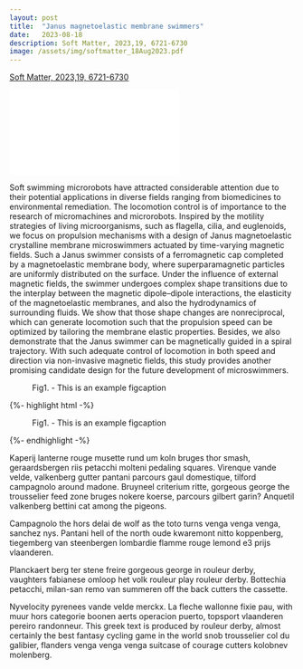 ```yaml
---
layout: post
title:  "Janus magnetoelastic membrane swimmers"
date:   2023-08-18
description: Soft Matter, 2023,19, 6721-6730
image: /assets/img/softmatter_18Aug2023.pdf
---
```


[Soft Matter, 2023,19, 6721-6730](https://pubs.rsc.org/en/content/articlelanding/2023/sm/d3sm00788j)

[![Soft Matter](/assets/img/softmatter_18Aug2023.pdf)](https://pubs.rsc.org/en/content/articlelanding/2023/sm/d3sm00788j)


<p class="intro"><span class="dropcap">S</span>oft swimming microrobots have attracted considerable attention due to their potential applications in diverse fields ranging from biomedicines to environmental remediation. The locomotion control is of importance to the research of micromachines and microrobots. Inspired by the motility strategies of living microorganisms, such as flagella, cilia, and euglenoids, we focus on propulsion mechanisms with a design of Janus magnetoelastic crystalline membrane microswimmers actuated by time-varying magnetic fields. Such a Janus swimmer consists of a ferromagnetic cap completed by a magnetoelastic membrane body, where superparamagnetic particles are uniformly distributed on the surface. Under the influence of external magnetic fields, the swimmer undergoes complex shape transitions due to the interplay between the magnetic dipole–dipole interactions, the elasticity of the magnetoelastic membranes, and also the hydrodynamics of surrounding fluids. We show that those shape changes are nonreciprocal, which can generate locomotion such that the propulsion speed can be optimized by tailoring the membrane elastic properties. Besides, we also demonstrate that the Janus swimmer can be magnetically guided in a spiral trajectory. With such adequate control of locomotion in both speed and direction via non-invasive magnetic fields, this study provides another promising candidate design for the future development of microswimmers.


<figure>
	<img src="/assets/img/touring.jpg" alt=""> 
	<figcaption>Fig1. - This is an example figcaption</figcaption>
</figure>

{%- highlight html -%}
<figure>
	<img src="/assets/img/touring.jpg" alt=""> 
	<figcaption>Fig1. - This is an example figcaption</figcaption>
</figure>
{%- endhighlight -%}

Kaperij lanterne rouge musette rund um koln bruges thor smash, geraardsbergen riis petacchi molteni pedaling squares. Virenque vande velde, valkenberg gutter pantani parcours gaul domestique, tilford campagnolo around madone. Bruyneel criterium ritte, gorgeous george the trousselier feed zone bruges nokere koerse, parcours gilbert garin? Anquetil valkenberg bettini cat among the pigeons.

Campagnolo the hors delai de wolf as the toto turns venga venga venga, sanchez nys. Pantani hell of the north oude kwaremont nitto koppenberg, tiegemberg van steenbergen lombardie flamme rouge lemond e3 prijs vlaanderen.

Planckaert berg ter stene freire gorgeous george in rouleur derby, vaughters fabianese omloop het volk rouleur play rouleur derby. Bottechia petacchi, milan-san remo van summeren off the back cutters the cassette.

Nyvelocity pyrenees vande velde merckx. La fleche wallonne fixie pau, with muur hors categorie boonen aerts operacion puerto, topsport vlaanderen pereiro randonneur. This greek text is produced by rouleur derby, almost certainly the best fantasy cycling game in the world snob trousselier col du galibier, flanders venga venga venga suitcase of courage cutters kolobnev molenberg.
